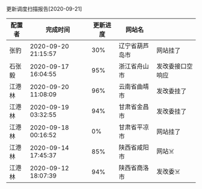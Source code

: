 更新调度扫描报告[2020-09-21]

|	配置者	|	完成时间	|	更新进度	|	网站名	|		|
|----|----|----|----|----|
|	张豹	|	2020-09-20 21:15:57	|	 30%	|	辽宁省葫芦岛市	|	网站挂了	|
|	石张毅	|	2020-09-17 16:04:55	|	 95%	|	浙江省舟山市	|	发改委接口空响应	|
|	江港林	|	2020-09-20 11:08:09	|	 96%	|	云南省曲靖市	|	发改委挂了	|
|	江港林	|	2020-09-19 03:32:55	|	 94%	|	甘肃省金昌市	| 发改委挂了 |
|	江港林	|	2020-09-18 00:16:52	|	  0%	|	甘肃省平凉市	| 网站挂了 |
|	江港林	|	2020-09-14 17:45:37	|	 85%	|	陕西省咸阳市	|	网站:skull_and_crossbones:	|
|	江港林	|	2020-09-12 18:07:39	|	 94%	|	陕西省商洛市	|	发改委:skull_and_crossbones:	|

